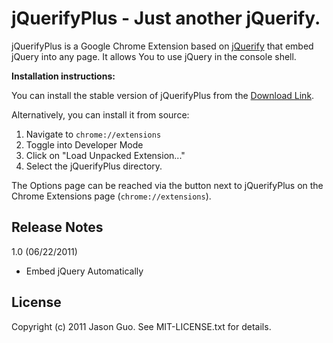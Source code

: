 jQuerifyPlus - Just another jQuerify.
========================================

jQuerifyPlus is a Google Chrome Extension  based on [jQuerify](https://chrome.google.com/extensions/detail/gbmifchmngifmadobkcpijhhldeeelkc)  that embed jQuery into any page. It allows You to use jQuery in the console shell.

__Installation instructions:__

You can install the stable version of jQuerifyPlus from the
[Download Link](https://github.com/downloads/jsonvi/jQuerifyPlus/jQuerifyPlus.crx).

Alternatively, you can install it from source:

1. Navigate to `chrome://extensions`
2. Toggle into Developer Mode
3. Click on "Load Unpacked Extension..."
4. Select the jQuerifyPlus directory.

The Options page can be reached via the button next to jQuerifyPlus on
the Chrome Extensions page (`chrome://extensions`).

Release Notes
-------------

1.0 (06/22/2011)

 - Embed jQuery Automatically

License
-------
Copyright (c) 2011 Jason Guo. See MIT-LICENSE.txt for details.

